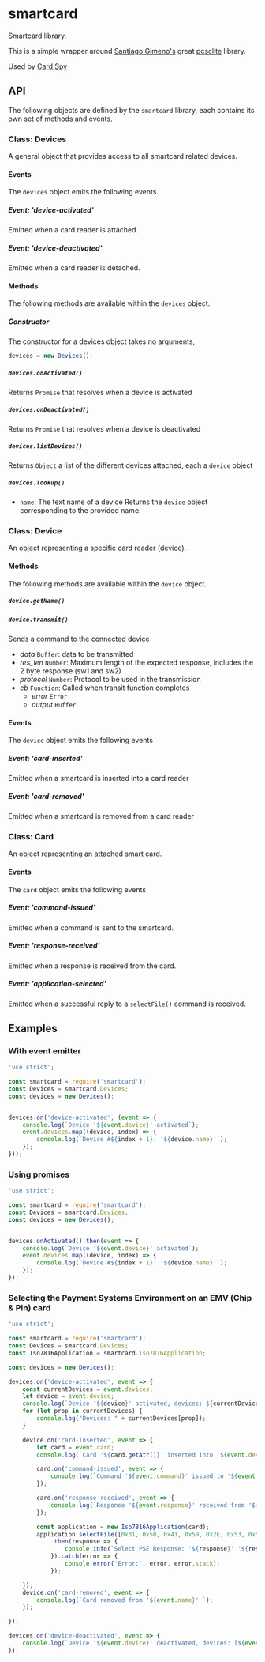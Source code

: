 # smartcard


Smartcard library.

This is a simple wrapper around [Santiago Gimeno's](https://www.npmjs.org/~sgimeno) great [pcsclite](https://github.com/santigimeno/node-pcsclite) library.

Used by [Card Spy](http://card-spy.surge.sh)

## API

The following objects are defined by the `smartcard` library, each contains its own set of methods and events.

### Class: Devices
A general object that provides access to all smartcard related devices.

#### Events
The `devices` object emits the following events

##### Event: 'device-activated'
Emitted when a card reader is attached.

##### Event: 'device-deactivated'
Emitted when a card reader is detached.

#### Methods
The following methods are available within the `devices` object.

##### Constructor
The constructor for a devices object takes no arguments,
```javascript
devices = new Devices();
```
##### `devices.onActivated()`
Returns `Promise` that resolves when a device is activated

##### `devices.onDeactivated()`
Returns `Promise` that resolves when a device is deactivated

##### `devices.listDevices()`
Returns `Object` a list of the different devices attached, each a `device` object

##### `devices.lookup()`
* `name`: The text name of a device
Returns the `device` object corresponding to the provided name.


### Class: Device
An object representing a specific card reader (device).

#### Methods
The following methods are available within the `device` object.

##### `device.getName()`

##### `device.transmit()`
Sends a command to the connected device
* _data_ `Buffer`: data to be transmitted
* _res_len_ `Number`: Maximum length of the expected response, includes the 2 byte response (sw1 and sw2)
* _protocol_ `Number`: Protocol to be used in the transmission
* _cb_ `Function`: Called when transit function completes
  * _error_ `Error`
  * _output_ `Buffer`

#### Events
The `device` object emits the following events

##### Event: 'card-inserted'
Emitted when a smartcard is inserted into a card reader

##### Event: 'card-removed'
Emitted when a smartcard is removed from a card reader

### Class: Card
An object representing an attached smart card.

#### Events
The `card` object emits the following events

##### Event: 'command-issued'
Emitted when a command is sent to the smartcard.

##### Event: 'response-received'
Emitted when a response is received from the card.

##### Event: 'application-selected'
Emitted when a successful reply to a `selectFile()` command is received.


## Examples


### With event emitter

```javascript
'use strict';

const smartcard = require('smartcard');
const Devices = smartcard.Devices;
const devices = new Devices();


devices.on('device-activated', (event => {
    console.log(`Device '${event.device}' activated`);
    event.devices.map((device, index) => {
        console.log(`Device #${index + 1}: '${device.name}'`);
    });
}));
```


### Using promises

```javascript
'use strict';

const smartcard = require('smartcard');
const Devices = smartcard.Devices;
const devices = new Devices();


devices.onActivated().then(event => {
    console.log(`Device '${event.device}' activated`);
    event.devices.map((device, index) => {
        console.log(`Device #${index + 1}: '${device.name}'`);
    });
});
```


### Selecting the Payment Systems Environment on an EMV (Chip & Pin) card


```javascript
'use strict';

const smartcard = require('smartcard');
const Devices = smartcard.Devices;
const Iso7816Application = smartcard.Iso7816Application;

const devices = new Devices();

devices.on('device-activated', event => {
    const currentDevices = event.devices;
    let device = event.device;
    console.log(`Device '${device}' activated, devices: ${currentDevices}`);
    for (let prop in currentDevices) {
        console.log("Devices: " + currentDevices[prop]);
    }

    device.on('card-inserted', event => {
        let card = event.card;
        console.log(`Card '${card.getAtr()}' inserted into '${event.device}'`);

        card.on('command-issued', event => {
            console.log(`Command '${event.command}' issued to '${event.card}' `);
        });

        card.on('response-received', event => {
            console.log(`Response '${event.response}' received from '${event.card}' in response to '${event.command}'`);
        });

        const application = new Iso7816Application(card);
        application.selectFile([0x31, 0x50, 0x41, 0x59, 0x2E, 0x53, 0x59, 0x53, 0x2E, 0x44, 0x44, 0x46, 0x30, 0x31])
            .then(response => {
                console.info(`Select PSE Response: '${response}' '${response.meaning()}'`);
            }).catch(error => {
                console.error('Error:', error, error.stack);
            });

    });
    device.on('card-removed', event => {
        console.log(`Card removed from '${event.name}' `);
    });

});

devices.on('device-deactivated', event => {
    console.log(`Device '${event.device}' deactivated, devices: [${event.devices}]`);
});
```
